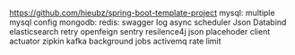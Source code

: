 https://github.com/hieubz/spring-boot-template-project
    mysql: multiple mysql config
    mongodb:
    redis: 
    swagger
    log
    async
    scheduler
    Json Databind
    elasticsearch
    retry
    openfeign
    sentry
    resilence4j
    json placehoder client
    actuator
    zipkin
    kafka
    background jobs
    activemq
    rate limit
    
    
